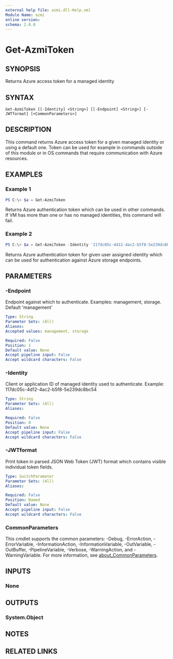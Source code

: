 ```yaml
---
external help file: azmi.dll-Help.xml
Module Name: azmi
online version:
schema: 2.0.0
---
```


# Get-AzmiToken

## SYNOPSIS
Returns Azure access token for a managed identity

## SYNTAX

```
Get-AzmiToken [[-Identity] <String>] [[-Endpoint] <String>] [-JWTformat] [<CommonParameters>]
```

## DESCRIPTION
This command returns Azure access token for a given managed identity or using a default one. Token can be used for example in commands outside of this module or in OS commands that require communication with Azure resources.

## EXAMPLES

### Example 1
```powershell
PS C:\> $a = Get-AzmiToken
```

Returns Azure authentication token which can be used in other commands. If VM has more than one or has no managed identities, this command will fail.

### Example 2
```powershell
PS C:\> $a = Get-AzmiToken -Identity '117dc05c-4d12-4ac2-b5f8-5e239dc8bc54' -Endpoint 'storage'
```

Returns Azure authentication token for given user assigned identity which can be used for authentication against Azure storage endpoints.

## PARAMETERS

### -Endpoint
Endpoint against which to authenticate. Examples: management, storage. Default 'management'

```yaml
Type: String
Parameter Sets: (All)
Aliases:
Accepted values: management, storage

Required: False
Position: 1
Default value: None
Accept pipeline input: False
Accept wildcard characters: False
```

### -Identity
Client or application ID of managed identity used to authenticate. Example: 117dc05c-4d12-4ac2-b5f8-5e239dc8bc54

```yaml
Type: String
Parameter Sets: (All)
Aliases:

Required: False
Position: 0
Default value: None
Accept pipeline input: False
Accept wildcard characters: False
```

### -JWTformat
Print token in parsed JSON Web Token (JWT) format which contains visible individual token fields.

```yaml
Type: SwitchParameter
Parameter Sets: (All)
Aliases:

Required: False
Position: Named
Default value: None
Accept pipeline input: False
Accept wildcard characters: False
```

### CommonParameters
This cmdlet supports the common parameters: -Debug, -ErrorAction, -ErrorVariable, -InformationAction, -InformationVariable, -OutVariable, -OutBuffer, -PipelineVariable, -Verbose, -WarningAction, and -WarningVariable. For more information, see [about_CommonParameters](http://go.microsoft.com/fwlink/?LinkID=113216).

## INPUTS

### None

## OUTPUTS

### System.Object
## NOTES

## RELATED LINKS
